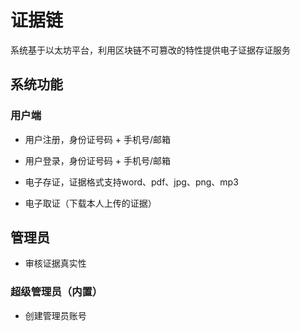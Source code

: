 # 证据链

系统基于以太坊平台，利用区块链不可篡改的特性提供电子证据存证服务

## 系统功能

### 用户端

- 用户注册，身份证号码 + 手机号/邮箱

- 用户登录，身份证号码 + 手机号/邮箱

- 电子存证，证据格式支持word、pdf、jpg、png、mp3

- 电子取证（下载本人上传的证据）

## 管理员

- 审核证据真实性


### 超级管理员（内置）

- 创建管理员账号
